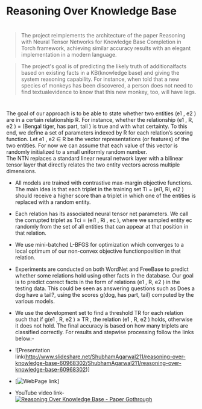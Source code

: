 # Reasoning Over Knowledge Base
#
#
#
>  The project reimplements the architecture of the paper Reasoning with Neural Tensor Networks for Knowledge Base Completion in Torch framework, achieving similar accuracy results with an elegant implementation in a modern language. 

>The project's goal is of predicting the likely truth of additional​ facts based on existing facts in a KB(knowledge base) and giving the system reasoning capability. For instance, when told that a new species of monkeys has been discovered, a person does not need to find textual​ evidence to know that this new monkey, too, will have legs.
#  
#     
The goal of our approach is to be able to state whether two entities (e1 , e2 ) are in a certain relationship R. For instance, whether the relationship (e1 , R, e2 ) = (Bengal tiger, has part, tail ) is true and with what certainty. To this end, we define a set of parameters indexed by R for each relation’s scoring function. Let e1 , e2 ∈ R be the vector representations (or features) of the two entities. For now we can assume that each value of this vector is randomly initialized to a small uniformly random number.  
The NTN replaces a standard linear neural network layer with a bilinear tensor layer that directly relates the two entity vectors across multiple dimensions.

- All models are trained with contrastive max-margin objective functions. The main idea is that each triplet in the training set Ti = (ei1, Ri, ei2 ) should receive a higher score than a triplet in which one of the entities is replaced with a random entity.
- Each relation has its associated neural tensor net parameters. We call the corrupted triplet as Tci = (ei1 , Ri , ec ), where we sampled entity ec randomly from the set of all entities that can appear at that position in that relation.
- We use mini-batched L-BFGS for optimization which converges to a local optimum of our non-convex objective functionposition in that relation.
- Experiments are conducted on both WordNet and FreeBase to predict whether some relations hold using other facts in the database. Our goal is to predict correct facts in the form of relations (e1 , R, e2 ) in the testing data. This could be seen as answering questions such as Does a dog have a tail?, using the scores g(dog, has part, tail) computed by the various models.
- We use the development set to find a threshold TR for each relation such that if g(e1 , R, e2 ) ≥ TR , the relation (e1 , R, e2 ) holds, otherwise it does not hold.
The final accuracy is based on how many triplets are classified correctly. 
For results and stepwise processing follow the links below:-

- ![Presentation link(http://www.slideshare.net/ShubhamAgarwal211/reasoning-over-knowledge-base-60968302/ShubhamAgarwal211/reasoning-over-knowledge-base-60968302)]
- [![WebPage link](http://darsh510.github.io/IREPROJ/)]
- YouTube video link-
[![Reasoning Over Knowledge Base - Paper Gothrough](https://www.youtube.com/watch?edit=vd&v=_fCuyWF4vA8)](http://www.youtube.com/watch?v=YOUTUBE_VIDEO_ID_HERE)
